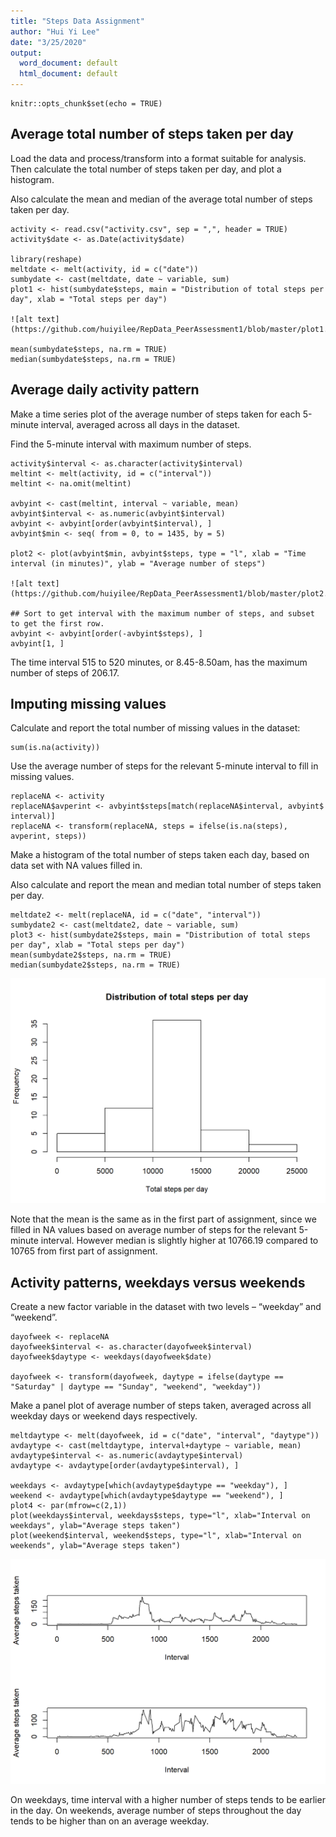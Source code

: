 ```yaml
---
title: "Steps Data Assignment"
author: "Hui Yi Lee"
date: "3/25/2020"
output:
  word_document: default
  html_document: default
---
```


```{r setup, include=FALSE}
knitr::opts_chunk$set(echo = TRUE)
```

## Average total number of steps taken per day

Load the data and process/transform into a format suitable for analysis. Then calculate the total number of steps taken per day, and plot a histogram. 

Also calculate the mean and median of the average total number of steps taken per day. 

```{r}
activity <- read.csv("activity.csv", sep = ",", header = TRUE)
activity$date <- as.Date(activity$date)

library(reshape)
meltdate <- melt(activity, id = c("date"))
sumbydate <- cast(meltdate, date ~ variable, sum)
plot1 <- hist(sumbydate$steps, main = "Distribution of total steps per day", xlab = "Total steps per day")

![alt text](https://github.com/huiyilee/RepData_PeerAssessment1/blob/master/plot1.png)

mean(sumbydate$steps, na.rm = TRUE)
median(sumbydate$steps, na.rm = TRUE)

```

## Average daily activity pattern

Make a time series plot of the average number of steps taken for each 5-minute interval, averaged across all days in the dataset.

Find the 5-minute interval with maximum number of steps.

```{r}
activity$interval <- as.character(activity$interval)
meltint <- melt(activity, id = c("interval"))
meltint <- na.omit(meltint)

avbyint <- cast(meltint, interval ~ variable, mean)
avbyint$interval <- as.numeric(avbyint$interval)
avbyint <- avbyint[order(avbyint$interval), ]
avbyint$min <- seq( from = 0, to = 1435, by = 5)

plot2 <- plot(avbyint$min, avbyint$steps, type = "l", xlab = "Time interval (in minutes)", ylab = "Average number of steps")

![alt text](https://github.com/huiyilee/RepData_PeerAssessment1/blob/master/plot2.png)

## Sort to get interval with the maximum number of steps, and subset to get the first row.
avbyint <- avbyint[order(-avbyint$steps), ]
avbyint[1, ]

```

The time interval 515 to 520 minutes, or 8.45-8.50am, has the maximum number of steps of 206.17.

## Imputing missing values

Calculate and report the total number of missing values in the dataset:
```{r}
sum(is.na(activity))
```

Use the average number of steps for the relevant 5-minute interval to fill in missing values.

```{r}
replaceNA <- activity
replaceNA$avperint <- avbyint$steps[match(replaceNA$interval, avbyint$ interval)]
replaceNA <- transform(replaceNA, steps = ifelse(is.na(steps), avperint, steps))
```

Make a histogram of the total number of steps taken each day, based on data set with NA values filled in. 

Also calculate and report the mean and median total number of steps taken per day.

```{r}
meltdate2 <- melt(replaceNA, id = c("date", "interval"))
sumbydate2 <- cast(meltdate2, date ~ variable, sum)
plot3 <- hist(sumbydate2$steps, main = "Distribution of total steps per day", xlab = "Total steps per day")
mean(sumbydate2$steps, na.rm = TRUE)
median(sumbydate2$steps, na.rm = TRUE)
```
![alt text](https://github.com/huiyilee/RepData_PeerAssessment1/blob/master/plot3.png)

Note that the mean is the same as in the first part of assignment, since we filled in NA values based on average number of steps for the relevant 5-minute interval. However median is slightly higher at 10766.19 compared to 10765 from first part of assignment. 

## Activity patterns, weekdays versus weekends

Create a new factor variable in the dataset with two levels – “weekday” and “weekend”.

```{r}
dayofweek <- replaceNA
dayofweek$interval <- as.character(dayofweek$interval)
dayofweek$daytype <- weekdays(dayofweek$date)

dayofweek <- transform(dayofweek, daytype = ifelse(daytype == "Saturday" | daytype == "Sunday", "weekend", "weekday"))
```

Make a panel plot of average number of steps taken, averaged across all weekday days or weekend days respectively.

```{r}
meltdaytype <- melt(dayofweek, id = c("date", "interval", "daytype"))
avdaytype <- cast(meltdaytype, interval+daytype ~ variable, mean)
avdaytype$interval <- as.numeric(avdaytype$interval)
avdaytype <- avdaytype[order(avdaytype$interval), ]

weekdays <- avdaytype[which(avdaytype$daytype == "weekday"), ]
weekend <- avdaytype[which(avdaytype$daytype == "weekend"), ]
plot4 <- par(mfrow=c(2,1))
plot(weekdays$interval, weekdays$steps, type="l", xlab="Interval on weekdays", ylab="Average steps taken")
plot(weekend$interval, weekend$steps, type="l", xlab="Interval on weekends", ylab="Average steps taken")
```
![alt text](https://github.com/huiyilee/RepData_PeerAssessment1/blob/master/plot4.png)

On weekdays, time interval with a higher number of steps tends to be earlier in the day. On weekends, average number of steps throughout the day tends to be higher than on an average weekday.

